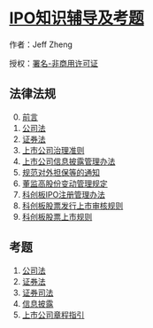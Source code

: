 # [IPO知识辅导及考题]()

作者：Jeff Zheng

授权：<a rel="license" href="http://creativecommons.org/licenses/by-nc/4.0/">署名-非商用许可证</a>

## 法律法规
0. [前言](#README)
1. [公司法](#docs/公司法)
2. [证券法](#docs/证券法)
3. [上市公司治理准则](#docs/治理准则)
4. [上市公司信息披露管理办法](#docs/上市公司信息披露管理办法)
5. [规范对外担保等的通知](#docs/规范对外担保等的通知)
6. [董监高股份变动管理规定](#docs/董监高股份变动管理规定)
7. [科创板IPO注册管理办法](#docs/科创板IPO注册管理办法)
8. [科创板股票发行上市审核规则](#docs/科创板股票发行上市审核规则)
9. [科创板股票上市规则](#docs/科创板股票上市规则)

## 考题
1. [公司法](#quiz/公司法)
1. [证券法](#quiz/证券法)
1. [证券司法](#quiz/证券司法)
1. [信息披露](#quiz/信息披露)
1. [上市公司章程指引](#quiz/上市公司章程指引)


